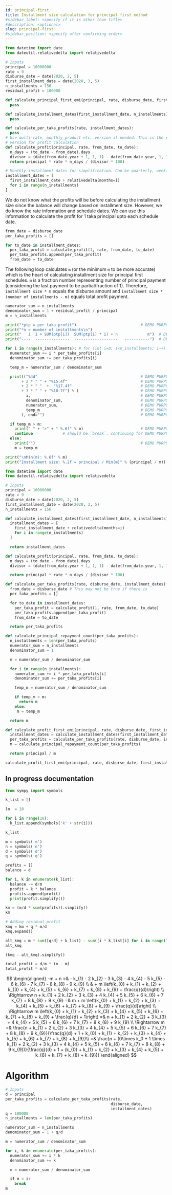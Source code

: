 ```yaml
---
id: principal-first
title: Installment size calculation for principal first method
#sidebar_label: <specify if it is other than title>
#description: <optional>
slug: principal-first
#sidebar_position: <specify after confirming order>
---
```


```python
from datetime import date
from dateutil.relativedelta import relativedelta

# Inputs
principal = 10000000
rate = 9
disburse_date = date(2020, 2, 5)
first_installment_date = date(2020, 3, 5)
n_installments = 156
residual_profit = 100000

def calculate_principal_first_emi(principal, rate, disburse_date, first_installment_date, n_installments):
  pass

def calculate_installment_dates(first_installment_date, n_installments):
  pass

def calculate_per_taka_profits(rate, installment_dates):
  pass
# Use multi-rate, monthly_product etc. version if needed. This is the simplified
# version for profit calculation
def calculate_profit(principal, rate, from_date, to_date):
  n_days = (to_date - from_date).days
  divisor = (date(from_date.year + 1, 1, 1) - date(from_date.year, 1, 1)).days
  return principal * rate * n_days / (divisor * 100)

# Monthly installment dates for simplification. Can be quarterly, weekly also.
installment_dates = [
  first_installment_date + relativedelta(months=i)
  for i in range(n_installments)
]
```

We do not know what the profits will be before calculating the installment size
since the balance will change based on installment size. However, we do know the
rate information and schedule dates. We can use this information to calculate
the profit for 1 taka principal upto each schedule date.

```python
from_date = disburse_date
per_taka_profits = []

for to_date in installment_dates:
  per_taka_profit = calculate_profit(1, rate, from_date, to_date)
  per_taka_profits.append(per_taka_profit)
  from_date = to_date
```

The following loop calculates `m` (or the minimum `m` to be more accurate) which
is the heart of calculating installment size for principal first schedules. `m`
is a fraction number representing number of principal payment (considering the
last payment to be partial/fraction of 1). Therefore, `installment size * m`
equals the disburse amount and `installment size * (number of installments - m)`
equals total profit payment.

```python
numerator_sum = n_installments
denominator_sum = 1 + residual_profit / principal
m = n_installments

print("*ptp = per taka profit")                            # DEMO PURPOSE
print("*n = number of installments\n")
print("   i  1 + SUM(ptp[i])  SUM(ptp[i] * i) + n             m")  # DEMO PURPOSE
print("----  ---------------  -------------------   -----------")  # DEMO PURPOSE

for i in range(n_installments): # for (int i=0; i<n_installments; i++) {}
  numerator_sum += i * per_taka_profits[i]
  denominator_sum += per_taka_profits[i]

  temp_m = numerator_sum / denominator_sum

  print(("%4d"                                             # DEMO PURPOSE
       + 2 * " " + "%15.4f"                                # DEMO PURPOSE
       + 2 * " "  +  "%17.4f"                              # DEMO PURPOSE
       + 3 * " " + "%10.7f") % (                           # DEMO PURPOSE
         i,                                                # DEMO PURPOSE
         denominator_sum,                                  # DEMO PURPOSE
         numerator_sum,                                    # DEMO PURPOSE
         temp_m                                            # DEMO PURPOSE
       ), end="")                                          # DEMO PURPOSE

  if temp_m > m:
    print(" " + ">" + " %.6f" % m)                         # DEMO PURPOSE
    continue             # should be `break`. continuing for DEMO PURPOSE
  else:
    print("")                                              # DEMO PURPOSE
    m = temp_m

print("\nMin(m): %.6f" % m)
print("Installment size: %.2f = principal / Min(m)" % (principal / m))
```

```python
from datetime import date
from dateutil.relativedelta import relativedelta

# Inputs
principal = 10000000
rate = 9
disburse_date = date(2020, 2, 5)
first_installment_date = date(2020, 3, 5)
n_installments = 156

def calculate_installment_dates(first_installment_date, n_installments):
  installment_dates = [
    first_installment_date + relativedelta(months=i)
    for i in range(n_installments)
  ]

  return installment_dates

def calculate_profit(principal, rate, from_date, to_date):
  n_days = (to_date - from_date).days
  divisor = (date(from_date.year + 1, 1, 1) - date(from_date.year, 1, 1)).days

  return principal * rate * n_days / (divisor * 100)

def calculate_per_taka_profits(rate, disburse_date, installment_dates):
  from_date = disburse_date # This may not be true if there is
  per_taka_profits = []

  for to_date in installment_dates:
    per_taka_profit = calculate_profit(1, rate, from_date, to_date)
    per_taka_profits.append(per_taka_profit)
    from_date = to_date

  return per_taka_profits

def calculate_principal_repayment_count(per_taka_profits):
  n_installments = len(per_taka_profits)
  numerator_sum = n_installments
  denominator_sum = 1

  m = numerator_sum / denominator_sum

  for i in range(n_installments):
    numerator_sum += i * per_taka_profits[i]
    denominator_sum += per_taka_profits[i]

    temp_m = numerator_sum / denominator_sum

    if temp_m > m:
      return m
    else:
     m = temp_m

  return m

def calculate_profit_first_emi(principal, rate, disburse_date, first_installment_date, n_installments):
  installment_dates = calculate_installment_dates(first_installment_date, n_installments)
  per_taka_profits = calculate_per_taka_profits(rate, disburse_date, installment_dates)
  m = calculate_principal_repayment_count(per_taka_profits)

  return principal / m

calculate_profit_first_emi(principal, rate, disburse_date, first_installment_date, n_installments)
```

## In progress documentation

```python
from sympy import symbols

k_list = []

ln  = 10

for i in range(10):
  k_list.append(symbols('k' + str(i)))

k_list
```

```python
m = symbols('m')
n = symbols('n')
d = symbols('d')
q = symbols('q')

profits = []
balance = d

for i, k in enumerate(k_list):
  balance -= d/m
  profit = k * balance
  profits.append(profit)
  print(profit.simplify())
```

```python
km = (m/d * sum(profits)).simplify()
km
```

```python
# Adding residual profit
kmq = km + q * m/d
kmq.expand()
```

```python
alt_kmq = m * sum([q/d] + k_list) - sum([i * k_list[i] for i in range(ln)])
alt_kmq
```

```python
(kmq - alt_kmq).simplify()
```

```python
total_profit = d/m * (n - m)
total_profit * m/d
```

$$
\begin{aligned}
-m + n =& - k_{1} - 2 k_{2} - 3 k_{3} - 4 k_{4} - 5 k_{5} - 6 k_{6} - 7 k_{7} - 8 k_{8} - 9 k_{9} \\
& + m \left(k_{0} + k_{1} + k_{2} + k_{3} + k_{4} + k_{5} + k_{6} + k_{7} + k_{8} + k_{9} + \frac{q}{d}\right) \\
\Rightarrow n + k_{1} + 2 k_{2} + 3 k_{3} + 4 k_{4} + 5 k_{5} + 6 k_{6} + 7 k_{7} + 8 k_{8} + 9 k_{9} =& m + m \left(k_{0} + k_{1} + k_{2} + k_{3} + k_{4} + k_{5} + k_{6} + k_{7} + k_{8} + k_{9} + \frac{q}{d}\right) \\
\Rightarrow m \left(k_{0} + k_{1} + k_{2} + k_{3} + k_{4} + k_{5} + k_{6} + k_{7} + k_{8} + k_{9} + \frac{q}{d} + 1\right) =& n + k_{1} + 2 k_{2} + 3 k_{3} + 4 k_{4} + 5 k_{5} + 6 k_{6} + 7 k_{7} + 8 k_{8} + 9 k_{9} \\
\Rightarrow m =& \frac{n + k_{1} + 2 k_{2} + 3 k_{3} + 4 k_{4} + 5 k_{5} + 6 k_{6} + 7 k_{7} + 8 k_{8} + 9 k_{9}}{\frac{q}{d} + 1 + k_{0} + k_{1} + k_{2} + k_{3} + k_{4} + k_{5} + k_{6} + k_{7} + k_{8} + k_{9}}\\
=& \frac{n + (0\times k_0 + 1 \times k_{1} + 2 k_{2} + 3 k_{3} + 4 k_{4} + 5 k_{5} + 6 k_{6} + 7 k_{7} + 8 k_{8} + 9 k_{9})}{\frac{q}{d} + 1 + (k_{0} + k_{1} + k_{2} + k_{3} + k_{4} + k_{5} + k_{6} + k_{7} + k_{8} + k_{9})}
\end{aligned}
$$

# Algorithm

```python
# Inputs
d = principal
per_taka_profits = calculate_per_taka_profits(rate,
                                              disburse_date,
                                              installment_dates)
q = 100000
n_installments = len(per_taka_profits)
```

```python
numerator_sum = n_installments
denominator_sum = 1 + q/d

m = numerator_sum / denominator_sum

for i, k in enumerate(per_taka_profits):
  numerator_sum += i * k
  denominator_sum += k

  m = numerator_sum / denominator_sum

  if m < i:
    break
m
```
